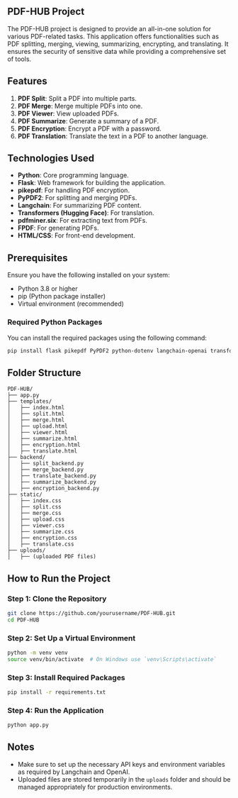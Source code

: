 ## PDF-HUB Project
The PDF-HUB project is designed to provide an all-in-one solution for various PDF-related tasks. This application offers functionalities such as PDF splitting, merging, viewing, summarizing, encrypting, and translating. It ensures the security of sensitive data while providing a comprehensive set of tools.

## Features
1. **PDF Split**: Split a PDF into multiple parts.
2. **PDF Merge**: Merge multiple PDFs into one.
3. **PDF Viewer**: View uploaded PDFs.
4. **PDF Summarize**: Generate a summary of a PDF.
5. **PDF Encryption**: Encrypt a PDF with a password.
6. **PDF Translation**: Translate the text in a PDF to another language.

## Technologies Used
- **Python**: Core programming language.
- **Flask**: Web framework for building the application.
- **pikepdf**: For handling PDF encryption.
- **PyPDF2**: For splitting and merging PDFs.
- **Langchain**: For summarizing PDF content.
- **Transformers (Hugging Face)**: For translation.
- **pdfminer.six**: For extracting text from PDFs.
- **FPDF**: For generating PDFs.
- **HTML/CSS**: For front-end development.

## Prerequisites
Ensure you have the following installed on your system:
- Python 3.8 or higher
- pip (Python package installer)
- Virtual environment (recommended)

### Required Python Packages
You can install the required packages using the following command:
```bash
pip install flask pikepdf PyPDF2 python-dotenv langchain-openai transformers pdfminer.six fpdf
```

## Folder Structure
```
PDF-HUB/
├── app.py
├── templates/
│   ├── index.html
│   ├── split.html
│   ├── merge.html
│   ├── upload.html
│   ├── viewer.html
│   ├── summarize.html
│   ├── encryption.html
│   ├── translate.html
├── backend/
│   ├── split_backend.py
│   ├── merge_backend.py
│   ├── translate_backend.py
│   ├── summarize_backend.py
│   ├── encryption_backend.py
├── static/
│   ├── index.css
│   ├── split.css
│   ├── merge.css
│   ├── upload.css
│   ├── viewer.css
│   ├── summarize.css
│   ├── encryption.css
│   ├── translate.css
├── uploads/
│   ├── (uploaded PDF files)
```

## How to Run the Project

### Step 1: Clone the Repository
```bash
git clone https://github.com/yourusername/PDF-HUB.git
cd PDF-HUB
```

### Step 2: Set Up a Virtual Environment
```bash
python -m venv venv
source venv/bin/activate  # On Windows use `venv\Scripts\activate`
```

### Step 3: Install Required Packages
```bash
pip install -r requirements.txt
```

### Step 4: Run the Application
```bash
python app.py
```

## Notes
- Make sure to set up the necessary API keys and environment variables as required by Langchain and OpenAI.
- Uploaded files are stored temporarily in the `uploads` folder and should be managed appropriately for production environments.
